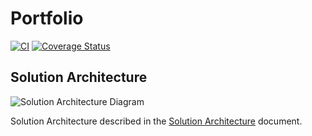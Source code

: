 # Portfolio

[![CI](https://github.com/loginov-rocks/Portfolio/workflows/CI/badge.svg)](https://github.com/loginov-rocks/Portfolio/actions)
[![Coverage Status](https://coveralls.io/repos/github/loginov-rocks/Portfolio/badge.svg?branch=main)](https://coveralls.io/github/loginov-rocks/Portfolio?branch=main)

## Solution Architecture

![Solution Architecture Diagram](https://raw.githubusercontent.com/loginov-rocks/Portfolio/main/docs/diagrams/Solution-Architecture.png)

Solution Architecture described in the
[Solution Architecture](https://github.com/loginov-rocks/Portfolio/blob/main/docs/Solution-Architecture.md)
document.

